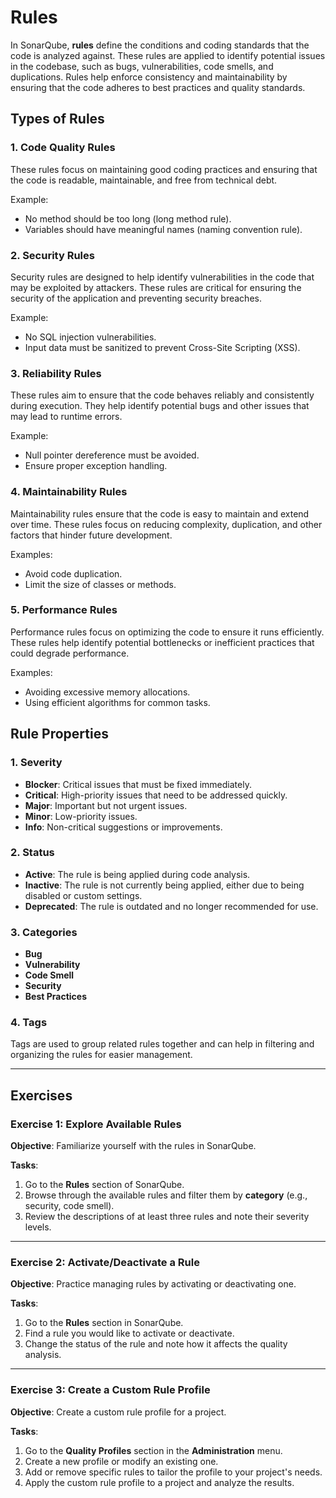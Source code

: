 # Rules

In SonarQube, **rules** define the conditions and coding standards that the 
code is analyzed against. These rules are applied to identify potential 
issues in the codebase, such as bugs, vulnerabilities, code smells, and 
duplications. Rules help enforce consistency and maintainability by 
ensuring that the code adheres to best practices and quality standards.    

## Types of Rules

### 1. Code Quality Rules

These rules focus on maintaining good coding practices and ensuring that 
the code is readable, maintainable, and free from technical debt. 

Example: 
- No method should be too long (long method rule).
- Variables should have meaningful names (naming convention rule).

### 2. Security Rules

Security rules are designed to help identify vulnerabilities in the code 
that may be exploited by attackers. These rules are critical for ensuring 
the security of the application and preventing security breaches. 

Example:
- No SQL injection vulnerabilities.
- Input data must be sanitized to prevent Cross-Site Scripting (XSS).

### 3. Reliability Rules
These rules aim to ensure that the code behaves reliably and consistently 
during execution. They help identify potential bugs and other issues that 
may lead to runtime errors. 

Example:  
- Null pointer dereference must be avoided.
- Ensure proper exception handling.

### 4. Maintainability Rules

Maintainability rules ensure that the code is easy to maintain and extend 
over time. These rules focus on reducing complexity, duplication, and other 
factors that hinder future development. 

Examples:  
- Avoid code duplication.
- Limit the size of classes or methods.

### 5. Performance Rules

Performance rules focus on optimizing the code to ensure it runs 
efficiently. These rules help identify potential bottlenecks or inefficient 
practices that could degrade performance. 

Examples:   
- Avoiding excessive memory allocations.
- Using efficient algorithms for common tasks.

## Rule Properties

### 1. Severity

- **Blocker**: Critical issues that must be fixed immediately.
- **Critical**: High-priority issues that need to be addressed quickly.
- **Major**: Important but not urgent issues.
- **Minor**: Low-priority issues.
- **Info**: Non-critical suggestions or improvements.

### 2. Status

- **Active**: The rule is being applied during code analysis.
- **Inactive**: The rule is not currently being applied, either due to 
  being disabled or custom settings. 
- **Deprecated**: The rule is outdated and no longer recommended for use.

### 3. Categories

- **Bug**
- **Vulnerability**
- **Code Smell**
- **Security**
- **Best Practices**

### 4. Tags

Tags are used to group related rules together and can help in filtering and 
organizing the rules for easier management. 

---

## Exercises

### Exercise 1: Explore Available Rules

**Objective**: 
Familiarize yourself with the rules in SonarQube.

**Tasks**:
1. Go to the **Rules** section of SonarQube.
2. Browse through the available rules and filter them by **category** 
   (e.g., security, code smell). 
3. Review the descriptions of at least three rules and note their severity 
   levels. 

---

### Exercise 2: Activate/Deactivate a Rule

**Objective**: 
Practice managing rules by activating or deactivating one.

**Tasks**:
1. Go to the **Rules** section in SonarQube.
2. Find a rule you would like to activate or deactivate.
3. Change the status of the rule and note how it affects the quality analysis.

---

### Exercise 3: Create a Custom Rule Profile

**Objective**: 
Create a custom rule profile for a project.

**Tasks**:
1. Go to the **Quality Profiles** section in the **Administration** menu.
2. Create a new profile or modify an existing one.
3. Add or remove specific rules to tailor the profile to your project's needs.
4. Apply the custom rule profile to a project and analyze the results.
